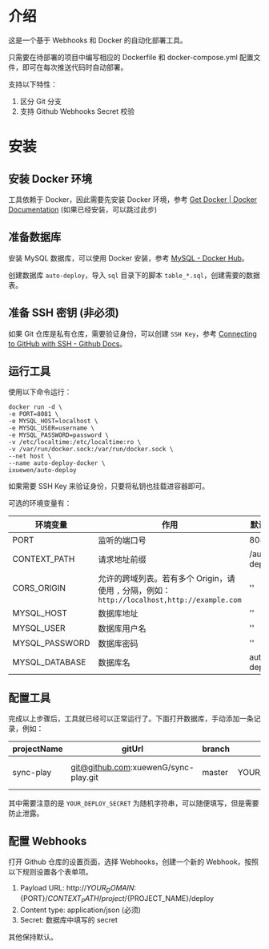 # 介绍

这是一个基于 Webhooks 和 Docker 的自动化部署工具。

只需要在待部署的项目中编写相应的 Dockerfile 和 docker-compose.yml 配置文件，即可在每次推送代码时自动部署。

支持以下特性：

1. 区分 Git 分支
2. 支持 Github Webhooks Secret 校验

# 安装

## 安装 Docker 环境

工具依赖于 Docker，因此需要先安装 Docker 环境，参考 [Get Docker | Docker Documentation](https://docs.docker.com/get-docker/) (如果已经安装，可以跳过此步)

## 准备数据库

安装 MySQL 数据库，可以使用 Docker 安装，参考 [MySQL - Docker Hub](https://hub.docker.com/_/mysql)。

创建数据库 `auto-deploy`，导入 `sql` 目录下的脚本 `table_*.sql`，创建需要的数据表。

## 准备 SSH 密钥 (非必须)

如果 Git 仓库是私有仓库，需要验证身份，可以创建 `SSH Key`，参考 [Connecting to GitHub with SSH - Github Docs](https://docs.github.com/en/github/authenticating-to-github/connecting-to-github-with-ssh)。

## 运行工具

使用以下命令运行：

```shell
docker run -d \
-e PORT=8081 \
-e MYSQL_HOST=localhost \
-e MYSQL_USER=username \
-e MYSQL_PASSWORD=password \
-v /etc/localtime:/etc/localtime:ro \
-v /var/run/docker.sock:/var/run/docker.sock \
--net host \
--name auto-deploy-docker \
ixuewen/auto-deploy
```

如果需要 SSH Key 来验证身份，只要将私钥也挂载进容器即可。

可选的环境变量有：

| 环境变量       | 作用                                                                                          | 默认值       |
| -------------- | --------------------------------------------------------------------------------------------- | ------------ |
| PORT           | 监听的端口号                                                                                  | 8081         |
| CONTEXT_PATH   | 请求地址前缀                                                                                  | /auto-deploy |
| CORS_ORIGIN    | 允许的跨域列表。若有多个 Origin，请使用 `,` 分隔，例如：`http://localhost,http://example.com` | ''           |
| MYSQL_HOST     | 数据库地址                                                                                    | ''           |
| MYSQL_USER     | 数据库用户名                                                                                  | ''           |
| MYSQL_PASSWORD | 数据库密码                                                                                    | ''           |
| MYSQL_DATABASE | 数据库名                                                                                      | auto-deploy  |

## 配置工具

完成以上步骤后，工具就已经可以正常运行了。下面打开数据库，手动添加一条记录，例如：

| projectName | gitUrl                               | branch | secret             | projectEnv   |
| ----------- | ------------------------------------ | ------ | ------------------ | ------------ |
| sync-play   | git@github.com:xuewenG/sync-play.git | master | YOUR_DEPLOY_SECRET | { "k1": "v1", "k2": "v2"} |

其中需要注意的是 `YOUR_DEPLOY_SECRET` 为随机字符串，可以随便填写，但是需要防止泄露。

## 配置 Webhooks

打开 Github 仓库的设置页面，选择 Webhooks，创建一个新的 Webhook，按照以下规则设置各个表单项。

1. Payload URL: http://${YOUR_DOMAIN}:${PORT}/${CONTEXT_PATH}/project/${PROJECT_NAME}/deploy
2. Content type: application/json (必须)
3. Secret: 数据库中填写的 secret

其他保持默认。

